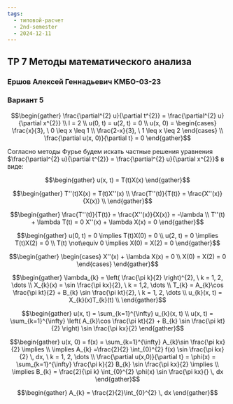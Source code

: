 ```yaml
---
tags:
  - типовой-расчет
  - 2nd-semester
  - 2024-12-11
---
```


## ТР 7 Методы математического анализа

### Ершов Алексей Геннадьевич КМБО-03-23

### Вариант 5

$$\begin{gather}
\frac{\partial^{2} u}{\partial t^{2}} = \frac{\partial^{2} u}{\partial x^{2}} \\
l = 2 \\
u(0, t) = u(2, t) = 0 \\
u(x, 0) = \begin{cases}
\frac{x}{3}, \ 0 \leq x \leq 1 \\
\frac{2-x}{3}, \ 1 \leq x \leq 2
\end{cases} \\
\frac{\partial u(x, 0)}{\partial t} = 0
\end{gather}$$

Согласно методы Фурье будем искать частные решения уравнения $\frac{\partial^{2} u}{\partial t^{2}} = \frac{\partial^{2} u}{\partial x^{2}}$ в виде:

$$\begin{gather}
u(x, t) = T(t)X(x)
\end{gather}$$

$$\begin{gather}
T''(t)X(x) = T(t)X''(x) \\
\frac{T''(t)}{T(t)} = \frac{X''(x)}{X(x)} \\
\end{gather}$$

$$\begin{gather}
\frac{T''(t)}{T(t)} = \frac{X''(x)}{X(x)} = -\lambda \\
T''(t) + \lambda T(t) = 0
X''(x) + \lambda X(x) = 0
\end{gather}$$

$$\begin{gather}
u(0, t) = 0 \implies T(t)X(0) = 0 \\
u(2, t) = 0 \implies T(t)X(2) = 0 \\
T(t) \not\equiv 0 \implies X(0) = X(2) = 0
\end{gather}$$

$$\begin{gather}
\begin{cases}
X''(x) + \lambda X(x) = 0 \\
X(0) = X(2) = 0
\end{cases}
\end{gather}$$

$$\begin{gather}
\lambda_{k} = \left( \frac{\pi k}{2} \right)^{2}, \ k = 1, 2, \dots \\
X_{k}(x) = \sin \frac{\pi kx}{2}, \ k = 1,2, \dots \\
T_{k} = A_{k}\cos \frac{\pi kt}{2} + B_{k} \sin \frac{\pi kt}{2}, \ k = 1, 2, \dots \\
u_{k}(x, t) = X_{k}(x)T_{k}(t) \\
\end{gather}$$

$$\begin{gather}
u(x, t) = \sum_{k=1}^{\infty} u_{k}(x, t) \\
u(x, t) = \sum_{k=1}^{\infty} \left( A_{k}\cos \frac{\pi kt}{2} + B_{k} \sin \frac{\pi kt}{2} \right) \sin \frac{\pi kx}{2}
\end{gather}$$

$$\begin{gather}
u(x, 0) = f(x) = \sum_{k=1}^{\infty} A_{k}\sin \frac{\pi kx}{2} \implies \\
\implies A_{k} =\frac{2}{2} \int_{0}^{2} f(x) \sin \frac{\pi kx}{2} \, dx, \ k = 1, 2, \dots \\
\frac{\partial u(x,0)}{\partial t} = \phi(x) = \sum_{k=1}^{\infty} \frac{\pi k}{2} B_{k} \sin \frac{\pi kx}{2} \implies \\
\implies B_{k} = \frac{2}{\pi k} \int_{0}^{2} \phi(x) \sin \frac{\pi kx}{} \, dx 
\end{gather}$$

$$\begin{gather}
A_{k} = \frac{2}{2}\int_{0}^{2}  \, dx 
\end{gather}$$